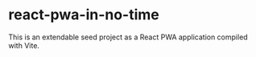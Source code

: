 # react-pwa-in-no-time
This is an extendable seed project as a React PWA application compiled with Vite.
